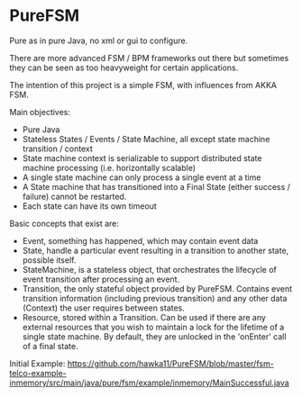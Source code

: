 PureFSM
=========

Pure as in pure Java, no xml or gui to configure.

There are more advanced FSM / BPM frameworks out there but sometimes they can be seen as too heavyweight for certain applications.

The intention of this project is a simple FSM, with influences from AKKA FSM.

Main objectives:
 - Pure Java
 - Stateless States / Events / State Machine, all except state machine transition / context
 - State machine context is serializable to support distributed state machine processing (i.e. horizontally scalable)
 - A single state machine can only process a single event at a time
 - A State machine that has transitioned into a Final State (either success / failure) cannot be restarted.
 - Each state can have its own timeout
 
Basic concepts that exist are:
 - Event, something has happened, which may contain event data
 - State, handle a particular event resulting in a transition to another state, possible itself.
 - StateMachine, is a stateless object, that orchestrates the lifecycle of event transition after processing an event.
 - Transition, the only stateful object provided by PureFSM. 
   Contains event transition information (including previous transition) and 
   any other data (Context) the user requires between states.
 - Resource, stored within a Transition. Can be used if there are any external resources 
   that you wish to maintain a lock for the lifetime of a single state machine.
   By default, they are unlocked in the 'onEnter' call of a final state.

Initial Example: https://github.com/hawka11/PureFSM/blob/master/fsm-telco-example-inmemory/src/main/java/pure/fsm/example/inmemory/MainSuccessful.java

